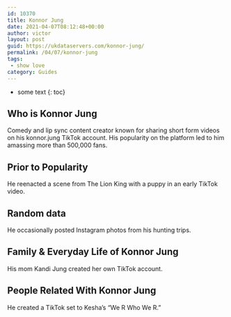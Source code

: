 ```yaml
---
id: 10370
title: Konnor Jung
date: 2021-04-07T08:12:48+00:00
author: victor
layout: post
guid: https://ukdataservers.com/konnor-jung/
permalink: /04/07/konnor-jung
tags:
 - show love
category: Guides
---
```


* some text
{: toc}


## Who is Konnor Jung



Comedy and lip sync content creator known for sharing short form videos on his konnor.jung TikTok account. His popularity on the platform led to him amassing more than 500,000 fans.

                
                
                
## Prior to Popularity



He reenacted a scene from The Lion King with a puppy in an early TikTok video. 

                
                
                
## Random data



He occasionally posted Instagram photos from his hunting trips.  

                
                
                
## Family & Everyday Life of Konnor Jung



His mom Kandi Jung created her own TikTok account. 

                
                
                
## People Related With Konnor Jung



He created a TikTok set to Kesha&#8217;s &#8220;We R Who We R.&#8221; 

                
              
            
          
          
          